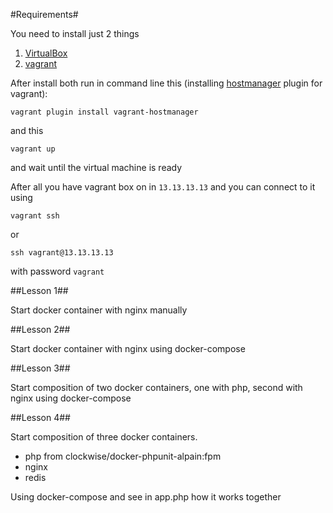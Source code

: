 #Requirements#

You need to install just 2 things

1. [VirtualBox](https://www.virtualbox.org/wiki/Downloads)
2. [vagrant](https://www.vagrantup.com/downloads.html)

After install both run in command line this (installing [hostmanager](https://github.com/devopsgroup-io/vagrant-hostmanager) plugin for vagrant):
```
vagrant plugin install vagrant-hostmanager
```

and this 

```
vagrant up
```

and wait until the virtual machine is ready

After all you have vagrant box on in `13.13.13.13` and you can connect to it using 

```
vagrant ssh
```
or

```
ssh vagrant@13.13.13.13
```
with password `vagrant`

##Lesson 1##

Start docker container with nginx manually

##Lesson 2##

Start docker container with nginx using docker-compose

##Lesson 3##

Start composition of two docker containers, one with php, second with nginx using docker-compose

##Lesson 4##

Start composition of three docker containers. 

- php from clockwise/docker-phpunit-alpain:fpm 
- nginx 
- redis 

Using docker-compose and see in app.php how it works together 
